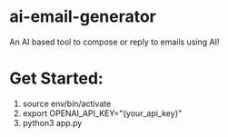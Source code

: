 # ai-email-generator
An AI based tool to compose or reply to emails using AI!
# Get Started:
1. source env/bin/activate
2. export OPENAI_API_KEY="{your_api_key}"
3. python3 app.py